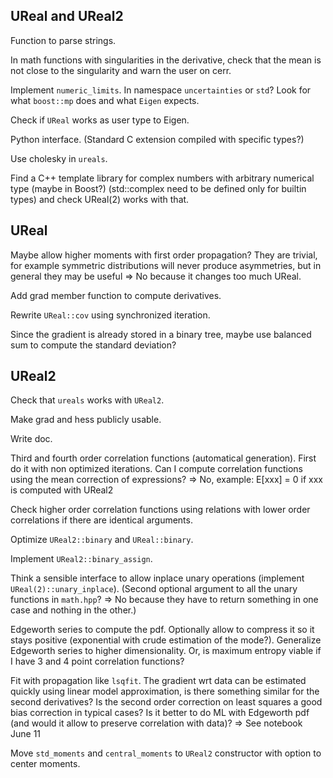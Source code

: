 ## UReal and UReal2

Function to parse strings.

In math functions with singularities in the derivative, check that the mean is
not close to the singularity and warn the user on cerr.

Implement `numeric_limits`. In namespace `uncertainties` or `std`? Look for what
`boost::mp` does and what `Eigen` expects.

Check if `UReal` works as user type to Eigen.

Python interface. (Standard C extension compiled with specific types?)

Use cholesky in `ureals`.

Find a C++ template library for complex numbers with arbitrary numerical type
(maybe in Boost?) (std::complex need to be defined only for builtin types) and
check UReal(2) works with that.

## UReal

Maybe allow higher moments with first order propagation? They are trivial, for example symmetric distributions will never produce asymmetries, but in general they may be useful
=> No because it changes too much UReal.

Add grad member function to compute derivatives.

Rewrite `UReal::cov` using synchronized iteration.

Since the gradient is already stored in a binary tree, maybe use balanced sum
to compute the standard deviation?

## UReal2

Check that `ureals` works with `UReal2`.

Make grad and hess publicly usable.

Write doc.

Third and fourth order correlation functions (automatical generation). First do it with non optimized iterations. Can I compute correlation functions using the mean correction of expressions?
=> No, example: E[xxx] = 0 if xxx is computed with UReal2

Check higher order correlation functions using relations with lower order
correlations if there are identical arguments.

Optimize `UReal2::binary` and `UReal::binary`.

Implement `UReal2::binary_assign`.

Think a sensible interface to allow inplace unary operations
(implement `UReal(2)::unary_inplace`). (Second optional argument to all the
unary functions in `math.hpp`? => No because they have to return something in one case and nothing in the other.)

Edgeworth series to compute the pdf. Optionally allow to compress it so it stays
positive (exponential with crude estimation of the mode?). Generalize Edgeworth
series to higher dimensionality. Or, is maximum entropy viable if I have 3 and 4 point correlation functions?

Fit with propagation like `lsqfit`. The gradient wrt data can be estimated
quickly using linear model approximation, is there something similar for the
second derivatives? Is the second order correction on least squares a good
bias correction in typical cases? Is it better to do ML with Edgeworth pdf (and
would it allow to preserve correlation with data)?
=> See notebook June 11

Move `std_moments` and `central_moments` to `UReal2` constructor with option to center moments.